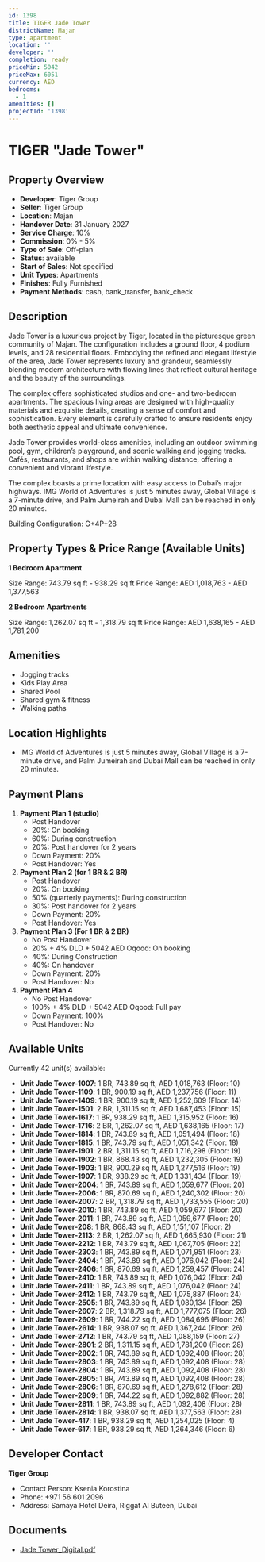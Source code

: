 ```yaml
---
id: 1398
title: TIGER Jade Tower
districtName: Majan
type: apartment
location: ''
developer: ''
completion: ready
priceMin: 5042
priceMax: 6051
currency: AED
bedrooms:
  - 1
amenities: []
projectId: '1398'
---
```


# TIGER "Jade Tower"

## Property Overview
- **Developer**: Tiger Group
- **Seller**: Tiger Group
- **Location**: Majan
- **Handover Date**: 31 January 2027
- **Service Charge**: 10%
- **Commission**: 0% - 5%
- **Type of Sale**: Off-plan
- **Status**: available
- **Start of Sales**: Not specified
- **Unit Types**: Apartments
- **Finishes**: Fully Furnished
- **Payment Methods**: cash, bank_transfer, bank_check

## Description
Jade Tower is a luxurious project by Tiger, located in the picturesque green community of Majan. The configuration includes a ground floor, 4 podium levels, and 28 residential floors. Embodying the refined and elegant lifestyle of the area, Jade Tower represents luxury and grandeur, seamlessly blending modern architecture with flowing lines that reflect cultural heritage and the beauty of the surroundings.

The complex offers sophisticated studios and one- and two-bedroom apartments. The spacious living areas are designed with high-quality materials and exquisite details, creating a sense of comfort and sophistication. Every element is carefully crafted to ensure residents enjoy both aesthetic appeal and ultimate convenience.

Jade Tower provides world-class amenities, including an outdoor swimming pool, gym, children’s playground, and scenic walking and jogging tracks. Cafés, restaurants, and shops are within walking distance, offering a convenient and vibrant lifestyle.

The complex boasts a prime location with easy access to Dubai’s major highways. IMG World of Adventures is just 5 minutes away, Global Village is a 7-minute drive, and Palm Jumeirah and Dubai Mall can be reached in only 20 minutes.

Building Configuration: G+4P+28

## Property Types & Price Range (Available Units)
**1 Bedroom Apartment**

Size Range: 743.79 sq ft - 938.29 sq ft
Price Range: AED 1,018,763 - AED 1,377,563

**2 Bedroom Apartments**

Size Range: 1,262.07 sq ft - 1,318.79 sq ft
Price Range: AED 1,638,165 - AED 1,781,200

## Amenities
- Jogging tracks
- Kids Play Area
- Shared Pool
- Shared gym & fitness
- Walking paths

## Location Highlights
- IMG World of Adventures is just 5 minutes away, Global Village is a 7-minute drive, and Palm Jumeirah and Dubai Mall can be reached in only 20 minutes.

## Payment Plans
1. **Payment Plan 1 (studio)**
   - Post Handover
   - 20%: On booking
   - 60%: During construction
   - 20%: Post handover for 2 years
   - Down Payment: 20%
   - Post Handover: Yes
2. **Payment Plan 2 (for 1 BR & 2 BR)**
   - Post Handover
   - 20%: On booking
   - 50% (quarterly payments): During construction
   - 30%: Post handover for 2 years
   - Down Payment: 20%
   - Post Handover: Yes
3. **Payment Plan 3 (For 1 BR & 2 BR)**
   - No Post Handover
   - 20% + 4% DLD + 5042 AED Oqood: On booking
   - 40%: During Construction
   - 40%: On handover
   - Down Payment: 20%
   - Post Handover: No
4. **Payment Plan 4**
   - No Post Handover
   - 100% + 4% DLD + 5042 AED Oqood: Full pay
   - Down Payment: 100%
   - Post Handover: No

## Available Units
Currently 42 unit(s) available:
- **Unit Jade Tower-1007**: 1 BR, 743.89 sq ft, AED 1,018,763 (Floor: 10)
- **Unit Jade Tower-1109**: 1 BR, 900.19 sq ft, AED 1,237,756 (Floor: 11)
- **Unit Jade Tower-1409**: 1 BR, 900.19 sq ft, AED 1,252,609 (Floor: 14)
- **Unit Jade Tower-1501**: 2 BR, 1,311.15 sq ft, AED 1,687,453 (Floor: 15)
- **Unit Jade Tower-1617**: 1 BR, 938.29 sq ft, AED 1,315,952 (Floor: 16)
- **Unit Jade Tower-1716**: 2 BR, 1,262.07 sq ft, AED 1,638,165 (Floor: 17)
- **Unit Jade Tower-1814**: 1 BR, 743.89 sq ft, AED 1,051,494 (Floor: 18)
- **Unit Jade Tower-1815**: 1 BR, 743.79 sq ft, AED 1,051,342 (Floor: 18)
- **Unit Jade Tower-1901**: 2 BR, 1,311.15 sq ft, AED 1,716,298 (Floor: 19)
- **Unit Jade Tower-1902**: 1 BR, 868.43 sq ft, AED 1,232,305 (Floor: 19)
- **Unit Jade Tower-1903**: 1 BR, 900.29 sq ft, AED 1,277,516 (Floor: 19)
- **Unit Jade Tower-1907**: 1 BR, 938.29 sq ft, AED 1,331,434 (Floor: 19)
- **Unit Jade Tower-2004**: 1 BR, 743.89 sq ft, AED 1,059,677 (Floor: 20)
- **Unit Jade Tower-2006**: 1 BR, 870.69 sq ft, AED 1,240,302 (Floor: 20)
- **Unit Jade Tower-2007**: 2 BR, 1,318.79 sq ft, AED 1,733,555 (Floor: 20)
- **Unit Jade Tower-2010**: 1 BR, 743.89 sq ft, AED 1,059,677 (Floor: 20)
- **Unit Jade Tower-2011**: 1 BR, 743.89 sq ft, AED 1,059,677 (Floor: 20)
- **Unit Jade Tower-208**: 1 BR, 868.43 sq ft, AED 1,151,107 (Floor: 2)
- **Unit Jade Tower-2113**: 2 BR, 1,262.07 sq ft, AED 1,665,930 (Floor: 21)
- **Unit Jade Tower-2212**: 1 BR, 743.79 sq ft, AED 1,067,705 (Floor: 22)
- **Unit Jade Tower-2303**: 1 BR, 743.89 sq ft, AED 1,071,951 (Floor: 23)
- **Unit Jade Tower-2404**: 1 BR, 743.89 sq ft, AED 1,076,042 (Floor: 24)
- **Unit Jade Tower-2406**: 1 BR, 870.69 sq ft, AED 1,259,457 (Floor: 24)
- **Unit Jade Tower-2410**: 1 BR, 743.89 sq ft, AED 1,076,042 (Floor: 24)
- **Unit Jade Tower-2411**: 1 BR, 743.89 sq ft, AED 1,076,042 (Floor: 24)
- **Unit Jade Tower-2412**: 1 BR, 743.79 sq ft, AED 1,075,887 (Floor: 24)
- **Unit Jade Tower-2505**: 1 BR, 743.89 sq ft, AED 1,080,134 (Floor: 25)
- **Unit Jade Tower-2607**: 2 BR, 1,318.79 sq ft, AED 1,777,075 (Floor: 26)
- **Unit Jade Tower-2609**: 1 BR, 744.22 sq ft, AED 1,084,696 (Floor: 26)
- **Unit Jade Tower-2614**: 1 BR, 938.07 sq ft, AED 1,367,244 (Floor: 26)
- **Unit Jade Tower-2712**: 1 BR, 743.79 sq ft, AED 1,088,159 (Floor: 27)
- **Unit Jade Tower-2801**: 2 BR, 1,311.15 sq ft, AED 1,781,200 (Floor: 28)
- **Unit Jade Tower-2802**: 1 BR, 743.89 sq ft, AED 1,092,408 (Floor: 28)
- **Unit Jade Tower-2803**: 1 BR, 743.89 sq ft, AED 1,092,408 (Floor: 28)
- **Unit Jade Tower-2804**: 1 BR, 743.89 sq ft, AED 1,092,408 (Floor: 28)
- **Unit Jade Tower-2805**: 1 BR, 743.89 sq ft, AED 1,092,408 (Floor: 28)
- **Unit Jade Tower-2806**: 1 BR, 870.69 sq ft, AED 1,278,612 (Floor: 28)
- **Unit Jade Tower-2809**: 1 BR, 744.22 sq ft, AED 1,092,882 (Floor: 28)
- **Unit Jade Tower-2811**: 1 BR, 743.89 sq ft, AED 1,092,408 (Floor: 28)
- **Unit Jade Tower-2814**: 1 BR, 938.07 sq ft, AED 1,377,563 (Floor: 28)
- **Unit Jade Tower-417**: 1 BR, 938.29 sq ft, AED 1,254,025 (Floor: 4)
- **Unit Jade Tower-617**: 1 BR, 938.29 sq ft, AED 1,264,346 (Floor: 6)

## Developer Contact
**Tiger Group**
- Contact Person: Ksenia Korostina
- Phone: +971 56 601 2096
- Address: Samaya Hotel Deira, Riggat Al Buteen, Dubai

## Documents
- [Jade Tower_Digital.pdf](https://cdn.geniemap.net/2024/04/30/jelqLVYC9zsqKpvcwhSQmgVfbYfgFst3xShK8lse.pdf)
